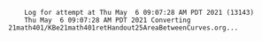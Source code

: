         Log for attempt at Thu May  6 09:07:28 AM PDT 2021 (13143)
        Thu May  6 09:07:28 AM PDT 2021 Converting 21math401/KBe21math401retHandout25AreaBetweenCurves.org...
